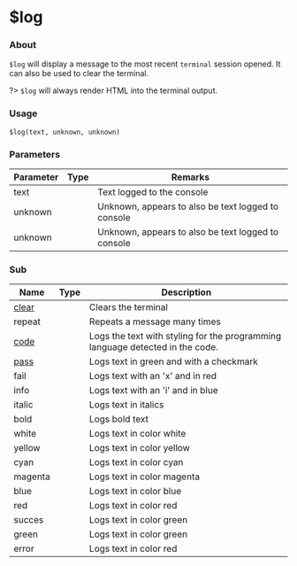 # $log

### About

`$log` will display a message to the most recent `terminal` session opened. It can also be used to clear the terminal.

?> `$log` will always render HTML into the terminal output.


### Usage

`$log(text, unknown, unknown)`

### Parameters

<table><thead><tr><th>Parameter</th><th data-type="select">Type</th><th>Remarks</th></tr></thead><tbody><tr><td>text</td><td></td><td>Text logged to the console</td></tr><tr><td>unknown</td><td></td><td>Unknown, appears to also be text logged to console</td></tr><tr><td>unknown</td><td></td><td>Unknown, appears to also be text logged to console</td></tr></tbody></table>

### Sub

<table><thead><tr><th>Name</th><th data-type="select">Type</th><th>Description</th></tr></thead><tbody><tr><td><a href="properties/clear">clear</a></td><td></td><td>Clears the terminal</td></tr><tr><td>repeat</td><td></td><td>Repeats a message many times</td></tr><tr><td><a href="properties/code/">code</a></td><td></td><td>Logs the text with styling for the programming language detected in the code.</td></tr><tr><td><a href="properties/pass/">pass</a></td><td></td><td>Logs text in green and with a checkmark</td></tr><tr><td>fail</td><td></td><td>Logs text with an 'x' and in red</td></tr><tr><td>info</td><td></td><td> Logs text with an 'i' and in blue</td></tr><tr><td>italic</td><td></td><td>Logs text in italics</td></tr><tr><td>bold</td><td></td><td>Logs bold text</td></tr><tr><td>white</td><td></td><td>Logs text in color white</td></tr><tr><td>yellow</td><td></td><td>Logs text in color yellow</td></tr><tr><td>cyan</td><td></td><td>Logs text in color cyan</td></tr><tr><td>magenta</td><td></td><td>Logs text in color magenta</td></tr><tr><td>blue</td><td></td><td>Logs text in color blue</td></tr><tr><td>red</td><td></td><td>Logs text in color red</td></tr><tr><td>succes</td><td></td><td>Logs text in color green</td></tr><tr><td>green</td><td></td><td>Logs text in color green</td></tr><tr><td>error</td><td></td><td>Logs text in color red</td></tr></tbody></table>
